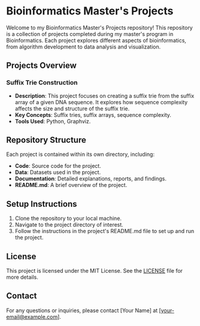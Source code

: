 # Bioinformatics Master's Projects

Welcome to my Bioinformatics Master's Projects repository! This repository is a collection of projects completed during my master's program in Bioinformatics. Each project explores different aspects of bioinformatics, from algorithm development to data analysis and visualization.

## Projects Overview

### Suffix Trie Construction
- **Description**: This project focuses on creating a suffix trie from the suffix array of a given DNA sequence. It explores how sequence complexity affects the size and structure of the suffix trie.
- **Key Concepts**: Suffix tries, suffix arrays, sequence complexity.
- **Tools Used**: Python, Graphviz.

## Repository Structure

Each project is contained within its own directory, including:
- **Code**: Source code for the project.
- **Data**: Datasets used in the project.
- **Documentation**: Detailed explanations, reports, and findings.
- **README.md**: A brief overview of the project.

## Setup Instructions

1. Clone the repository to your local machine.
2. Navigate to the project directory of interest.
3. Follow the instructions in the project's README.md file to set up and run the project.

## License

This project is licensed under the MIT License. See the [LICENSE](LICENSE) file for more details.

## Contact

For any questions or inquiries, please contact [Your Name] at [your-email@example.com].
